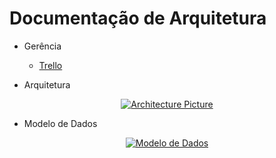 # Documentação de Arquitetura

- Gerência
  - [Trello](https://trello.com/bancodeconteudosprogramaticos)

- Arquitetura

<div align="center">
  <a href="https://www.figma.com/file/R6EWBTKYPKPhUBhX8DP3G3/Archteture-MATE85?node-id=0%3A1" target="_blank">
      <img src="https://user-images.githubusercontent.com/62779767/158681324-44a48ea3-e746-410a-8b08-07cc60fa25f4.png" alt="Architecture Picture"/>
  </a>
</div>

- Modelo de Dados

<div align="center">
  <a href="./assets/model.mwb" download>
      <img src="https://user-images.githubusercontent.com/62779767/158684462-e74c5fa5-686d-4082-8df0-d741d16b4bcc.png" alt="Modelo de Dados"/>
  </a>
</div>
